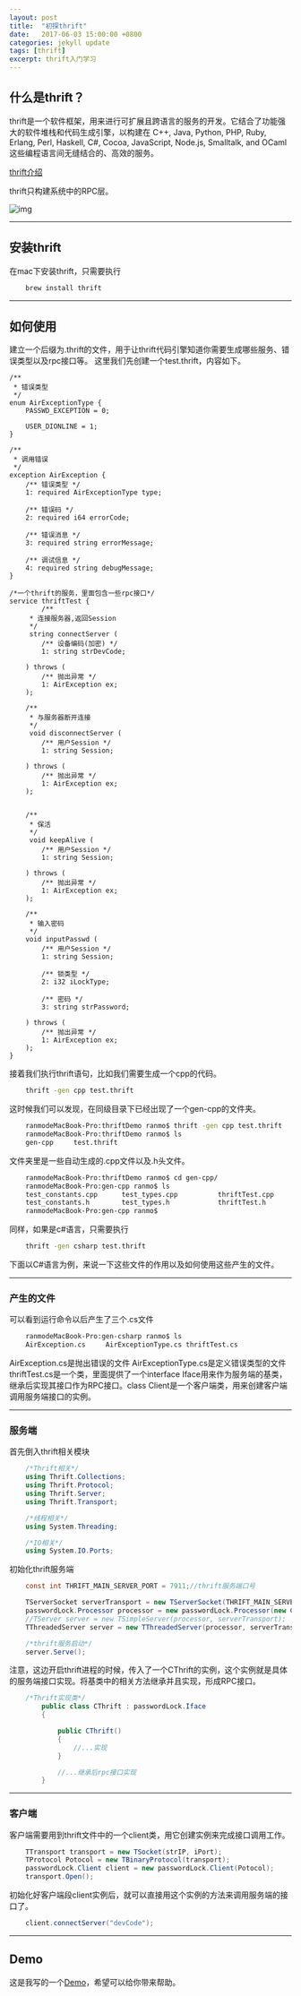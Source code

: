 ```yaml
---
layout: post
title:  "初探thrift"
date:   2017-06-03 15:00:00 +0800
categories: jekyll update
tags: [thrift] 
excerpt: thrift入门学习
---
```


## 什么是thrift？

thrift是一个软件框架，用来进行可扩展且跨语言的服务的开发。它结合了功能强大的软件堆栈和代码生成引擎，以构建在 C++, Java, Python, PHP, Ruby, Erlang, Perl, Haskell, C#, Cocoa, JavaScript, Node.js, Smalltalk, and OCaml 这些编程语言间无缝结合的、高效的服务。

[thrift介绍](http://baike.baidu.com/item/thrift?fr=aladdin)

thrift只构建系统中的RPC层。

![img](https://ooo.0o0.ooo/2017/06/06/59368c1e1f17f.png)

---

## 安装thrift

在mac下安装thrift，只需要执行

```bash
    brew install thrift
```

---

## 如何使用

建立一个后缀为.thrift的文件，用于让thrift代码引擎知道你需要生成哪些服务、错误类型以及rpc接口等。
这里我们先创建一个test.thrift，内容如下。

```thrift
/**
 * 错误类型
 */
enum AirExceptionType {
    PASSWD_EXCEPTION = 0;
	
	USER_DIONLINE = 1;
}

/**
 * 调用错误
 */
exception AirException {
    /** 错误类型 */
    1: required AirExceptionType type;

    /** 错误码 */
    2: required i64 errorCode;

    /** 错误消息 */
    3: required string errorMessage;

    /** 调试信息 */
    4: required string debugMessage;
}

/*一个thrift的服务，里面包含一些rpc接口*/
service thriftTest {
    	/**
     * 连接服务器,返回Session
     */
	 string connectServer (
		/** 设备编码(加密) */
        1: string strDevCode;	

    ) throws (
        /** 抛出异常 */
        1: AirException ex;
    );

	/**
     * 与服务器断开连接
     */
	 void disconnectServer (
		/** 用户Session */
        1: string Session;	

    ) throws (
        /** 抛出异常 */
        1: AirException ex;
    );
	
	
	/**
     * 保活
     */
	 void keepAlive (
		/** 用户Session */
        1: string Session;	

    ) throws (
        /** 抛出异常 */
        1: AirException ex;
    );

    /**
     * 输入密码
     */
    void inputPasswd (
        /** 用户Session */
        1: string Session;

		/** 锁类型 */
        2: i32 iLockType;
		
        /** 密码 */
        3: string strPassword;

    ) throws (
        /** 抛出异常 */
        1: AirException ex;
    );
}

```

接着我们执行thrift语句，比如我们需要生成一个cpp的代码。

```bash
    thrift -gen cpp test.thrift
```

这时候我们可以发现，在同级目录下已经出现了一个gen-cpp的文件夹。

```bash
    ranmodeMacBook-Pro:thriftDemo ranmo$ thrift -gen cpp test.thrift
    ranmodeMacBook-Pro:thriftDemo ranmo$ ls
    gen-cpp		test.thrift
```

文件夹里是一些自动生成的.cpp文件以及.h头文件。

```bash
    ranmodeMacBook-Pro:thriftDemo ranmo$ cd gen-cpp/
    ranmodeMacBook-Pro:gen-cpp ranmo$ ls
    test_constants.cpp		test_types.cpp			thriftTest.cpp			thriftTest_server.skeleton.cpp
    test_constants.h		test_types.h			thriftTest.h
    ranmodeMacBook-Pro:gen-cpp ranmo$
```

同样，如果是c#语言，只需要执行

```bash
    thrift -gen csharp test.thrift
```

下面以C#语言为例，来说一下这些文件的作用以及如何使用这些产生的文件。

---

### 产生的文件

可以看到运行命令以后产生了三个.cs文件

```bash
    ranmodeMacBook-Pro:gen-csharp ranmo$ ls
    AirException.cs		AirExceptionType.cs	thriftTest.cs
```

AirException.cs是抛出错误的文件
AirExceptionType.cs是定义错误类型的文件
thriftTest.cs是一个类，里面提供了一个interface Iface用来作为服务端的基类，继承后实现其接口作为RPC接口。class Client是一个客户端类，用来创建客户端调用服务端接口的实例。

---

### 服务端

首先倒入thrift相关模块

```c#
    /*Thrift相关*/
    using Thrift.Collections;
    using Thrift.Protocol;
    using Thrift.Server;
    using Thrift.Transport;

    /*线程相关*/
    using System.Threading;

    /*IO相关*/
    using System.IO.Ports;

```

初始化thrift服务端

```c#
    const int THRIFT_MAIN_SERVER_PORT = 7911;//thrift服务端口号   

    TServerSocket serverTransport = new TServerSocket(THRIFT_MAIN_SERVER_PORT, 0, false);
    passwordLock.Processor processor = new passwordLock.Processor(new CThrift());
    //TServer server = new TSimpleServer(processor, serverTransport);
    TThreadedServer server = new TThreadedServer(processor, serverTransport);//使用多线程方法启动thrift服务

    /*thrift服务启动*/
    server.Serve();
```

注意，这边开启thrift进程的时候，传入了一个CThrift的实例，这个实例就是具体的服务端接口实现。将基类中的相关方法继承并且实现，形成RPC接口。

```c#
    /*Thrift实现类*/
        public class CThrift : passwordLock.Iface
        {

            public CThrift()
            {
                //...实现
            }

            //...继承后rpc接口实现
        }
```

---

### 客户端

客户端需要用到thrift文件中的一个client类，用它创建实例来完成接口调用工作。

```c#
    TTransport transport = new TSocket(strIP, iPort);
    TProtocol Potocol = new TBinaryProtocol(transport);
    passwordLock.Client client = new passwordLock.Client(Potocol);
    transport.Open();
```

初始化好客户端段client实例后，就可以直接用这个实例的方法来调用服务端的接口了。

```c#
    client.connectServer("devCode");
```

---

## Demo

这是我写的一个[Demo](https://github.com/answershuto/PasswordLockByThrift)，希望可以给你带来帮助。